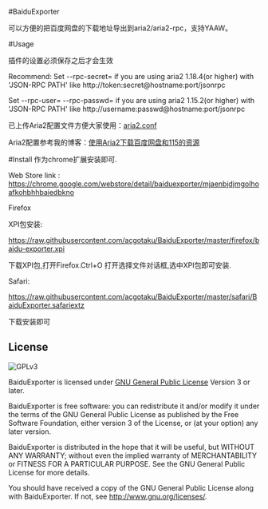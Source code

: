 #BaiduExporter

可以方便的把百度网盘的下载地址导出到aria2/aria2-rpc，支持YAAW。

#Usage

插件的设置必须保存之后才会生效

Recommend: Set --rpc-secret=<secret> if you are using aria2 1.18.4(or higher) with 'JSON-RPC PATH' like http://token:secret@hostname:port/jsonrpc

Set --rpc-user=<username> --rpc-passwd=<passwd> if you are using aria2 1.15.2(or higher) with 'JSON-RPC PATH' like http://username:passwd@hostname:port/jsonrpc

已上传Aria2配置文件方便大家使用：[aria2.conf](https://raw.githubusercontent.com/acgotaku/BaiduExporter/master/aria2.conf)

Aria2配置参考我的博客：[使用Aria2下载百度网盘和115的资源](https://blog.icehoney.me/posts/2015-01-31-Aria2-download)

#Install
作为chrome扩展安装即可.

Web Store link : https://chrome.google.com/webstore/detail/baiduexporter/mjaenbjdjmgolhoafkohbhhbaiedbkno

Firefox

XPI包安装:

https://raw.githubusercontent.com/acgotaku/BaiduExporter/master/firefox/baidu-exporter.xpi

下载XPI包,打开Firefox.Ctrl+O 打开选择文件对话框,选中XPI包即可安装.

Safari:

https://raw.githubusercontent.com/acgotaku/BaiduExporter/master/safari/BaiduExporter.safariextz

下载安装即可


License
-------
![GPLv3](https://www.gnu.org/graphics/gplv3-127x51.png)

BaiduExporter is licensed under [GNU General Public License](https://www.gnu.org/licenses/gpl.html) Version 3 or later.

BaiduExporter is free software: you can redistribute it and/or modify
it under the terms of the GNU General Public License as published by
the Free Software Foundation, either version 3 of the License, or
(at your option) any later version.

BaiduExporter is distributed in the hope that it will be useful,
but WITHOUT ANY WARRANTY; without even the implied warranty of
MERCHANTABILITY or FITNESS FOR A PARTICULAR PURPOSE.  See the
GNU General Public License for more details.

You should have received a copy of the GNU General Public License
along with BaiduExporter.  If not, see <http://www.gnu.org/licenses/>.
